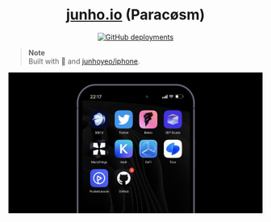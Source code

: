 <h1 align="center">
  <a href="https://junho.io">junho.io</a> (Paracøsm)
</h1>
<p align="center">
  <a href="https://vercel.com/new/clone?repository-url=https%3A%2F%2Fgithub.com%2Fjunhoyeo%2Fjunho.io-v2">
    <img alt="GitHub deployments" src="https://img.shields.io/github/deployments/junhoyeo/junho.io-v2/production?color=%23000000&label=deploy&logo=Vercel&logoColor=white&style=for-the-badge" />
  </a>
</p>

> **Note**<br/>
> Built with 💜 and [junhoyeo/iphone](https://github.com/junhoyeo/iphone).

[![OG Image](https://github.com/junhoyeo/junhoyeo/raw/main/images/preview.jpg)](https://junho.io)
